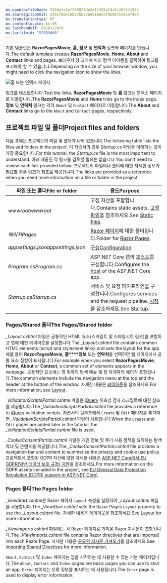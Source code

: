 ```yaml
---
ms.openlocfilehash: 528dafa1ef39982fde2e11428a74c5c26f341554
ms.sourcegitcommit: 24b1f6decbb17bb22a45166e5fdb0845c65af498
ms.translationtype: MT
ms.contentlocale: ko-KR
ms.lasthandoff: 03/01/2019
ms.locfileid: "57033660"
---
```

<span data-ttu-id="03035-101">기본 템플릿은 **RazorPagesMovie**, **홈**, **정보** 및 **연락처** 링크와 페이지를 만듭니다.</span><span class="sxs-lookup"><span data-stu-id="03035-101">The default template creates **RazorPagesMovie**, **Home**, **About** and **Contact** links and pages.</span></span> <span data-ttu-id="03035-102">브라우저 창 크기에 따라 탐색 아이콘을 클릭하여 링크를 표시해야 할 수 있습니다.</span><span class="sxs-lookup"><span data-stu-id="03035-102">Depending on the size of your browser window, you might need to click the navigation icon to show the links.</span></span>

![홈 또는 인덱스 페이지](~/tutorials/razor-pages/razor-pages-start/_static/home2.png)

<span data-ttu-id="03035-104">링크를 테스트합니다.</span><span class="sxs-lookup"><span data-stu-id="03035-104">Test the links.</span></span> <span data-ttu-id="03035-105">**RazorPagesMovie** 및 **홈** 링크는 인덱스 페이지로 이동합니다.</span><span class="sxs-lookup"><span data-stu-id="03035-105">The **RazorPagesMovie** and **Home** links go to the Index page.</span></span> <span data-ttu-id="03035-106">**정보** 및 **연락처** 링크는 각각 `About` 및 `Contact` 페이지로 이동합니다.</span><span class="sxs-lookup"><span data-stu-id="03035-106">The **About** and **Contact** links go to the `About` and `Contact` pages, respectively.</span></span>

## <a name="project-files-and-folders"></a><span data-ttu-id="03035-107">프로젝트 파일 및 폴더</span><span class="sxs-lookup"><span data-stu-id="03035-107">Project files and folders</span></span>

<span data-ttu-id="03035-108">다음 표에는 프로젝트의 파일 및 폴더가 나와 있습니다.</span><span class="sxs-lookup"><span data-stu-id="03035-108">The following table lists the files and folders in the project.</span></span> <span data-ttu-id="03035-109">이 자습서의 경우 *Startup.cs* 파일을 이해하는 것이 가장 중요합니다.</span><span class="sxs-lookup"><span data-stu-id="03035-109">For this tutorial, the *Startup.cs* file is the most important to understand.</span></span> <span data-ttu-id="03035-110">아래 제공된 각 링크를 검토할 필요는 없습니다.</span><span class="sxs-lookup"><span data-stu-id="03035-110">You don't need to review each link provided below.</span></span> <span data-ttu-id="03035-111">프로젝트의 파일이나 폴더에 대한 자세한 정보가 필요할 경우 링크가 참조로 제공됩니다.</span><span class="sxs-lookup"><span data-stu-id="03035-111">The links are provided as a reference when you need more information on a file or folder in the project.</span></span>

| <span data-ttu-id="03035-112">파일 또는 폴더</span><span class="sxs-lookup"><span data-stu-id="03035-112">File or folder</span></span> | <span data-ttu-id="03035-113">용도</span><span class="sxs-lookup"><span data-stu-id="03035-113">Purpose</span></span> |
| -------------- | ------- |
| <span data-ttu-id="03035-114">*wwwroot*</span><span class="sxs-lookup"><span data-stu-id="03035-114">*wwwroot*</span></span> | <span data-ttu-id="03035-115">고정 자산을 포함합니다.</span><span class="sxs-lookup"><span data-stu-id="03035-115">Contains static assets.</span></span> <span data-ttu-id="03035-116">[고정 파일](xref:fundamentals/static-files)을 참조하세요.</span><span class="sxs-lookup"><span data-stu-id="03035-116">See [Static files](xref:fundamentals/static-files).</span></span> |
| <span data-ttu-id="03035-117">*페이지*</span><span class="sxs-lookup"><span data-stu-id="03035-117">*Pages*</span></span> | <span data-ttu-id="03035-118">[Razor 페이지](xref:razor-pages/index)에 대한 폴더입니다.</span><span class="sxs-lookup"><span data-stu-id="03035-118">Folder for [Razor Pages](xref:razor-pages/index).</span></span> |
| <span data-ttu-id="03035-119">*appsettings.json*</span><span class="sxs-lookup"><span data-stu-id="03035-119">*appsettings.json*</span></span> | [<span data-ttu-id="03035-120">구성</span><span class="sxs-lookup"><span data-stu-id="03035-120">Configuration</span></span>](xref:fundamentals/configuration/index) |
| <span data-ttu-id="03035-121">*Program.cs*</span><span class="sxs-lookup"><span data-stu-id="03035-121">*Program.cs*</span></span> | <span data-ttu-id="03035-122">ASP.NET Core 앱의 [호스트](xref:fundamentals/index#host)를 구성합니다.</span><span class="sxs-lookup"><span data-stu-id="03035-122">Configures the [host](xref:fundamentals/index#host) of the ASP.NET Core app.</span></span> |
| <span data-ttu-id="03035-123">*Startup.cs*</span><span class="sxs-lookup"><span data-stu-id="03035-123">*Startup.cs*</span></span> | <span data-ttu-id="03035-124">서비스 및 요청 파이프라인을 구성합니다.</span><span class="sxs-lookup"><span data-stu-id="03035-124">Configures services and the request pipeline.</span></span> <span data-ttu-id="03035-125">[시작](xref:fundamentals/startup)을 참조하세요.</span><span class="sxs-lookup"><span data-stu-id="03035-125">See [Startup](xref:fundamentals/startup).</span></span> |

### <a name="the-pagesshared-folder"></a><span data-ttu-id="03035-126">Pages/Shared 폴더</span><span class="sxs-lookup"><span data-stu-id="03035-126">The Pages/Shared folder</span></span>

<span data-ttu-id="03035-127">*_Layout.cshtml* 파일은 공통적인 HTML 요소(스크립트 및 스타일시트 링크)를 포함하고 앱에 대한 레이아웃을 설정합니다.</span><span class="sxs-lookup"><span data-stu-id="03035-127">The *_Layout.cshtml* file contains common HTML elements (script and stylesheet links) and sets the layout for the app.</span></span> <span data-ttu-id="03035-128">예를 들어 **RazorPagesMovie**, **홈\*\*\*\*정보** 또는 **연락처**를 선택하면 웹 페이지에서 공통 요소 집합이 표시됩니다.</span><span class="sxs-lookup"><span data-stu-id="03035-128">For example when you select **RazorPagesMovie**, **Home**, **About** or **Contact**, a common set of elements appears in the webpage.</span></span> <span data-ttu-id="03035-129">공통적인 요소에는 창 위쪽의 탐색 메뉴 및 창 아래쪽의 헤더가 포함됩니다.</span><span class="sxs-lookup"><span data-stu-id="03035-129">The common elements include the navigation menu at the top and the header at the bottom of the window.</span></span> <span data-ttu-id="03035-130">자세한 내용은 [레이아웃](xref:mvc/views/layout)을 참조하세요.</span><span class="sxs-lookup"><span data-stu-id="03035-130">For more information, see [Layout](xref:mvc/views/layout).</span></span>

<span data-ttu-id="03035-131">*_ValidationScriptsPartial.cshtml* 파일은 [jQuery](https://jquery.com/) 유효성 검사 스크립트에 대한 참조를 제공합니다.</span><span class="sxs-lookup"><span data-stu-id="03035-131">The *_ValidationScriptsPartial.cshtml* file provides a reference to [jQuery](https://jquery.com/) validation scripts.</span></span> <span data-ttu-id="03035-132">자습서의 뒷부분에서 `Create` 및 `Edit` 페이지를 추가하면 *_ValidationScriptsPartial.cshtml* 파일이 사용됩니다.</span><span class="sxs-lookup"><span data-stu-id="03035-132">When the `Create` and `Edit` pages are added later in the tutorial, the *_ValidationScriptsPartial.cshtml* file is used.</span></span>

<span data-ttu-id="03035-133">*_CookieConsentPartial.cshtml* 파일은 개인 정보 및 쿠키 사용 정책을 요약하는 탐색 막대 및 콘텐츠를 제공합니다.</span><span class="sxs-lookup"><span data-stu-id="03035-133">The *_CookieConsentPartial.cshtml* file provides a navigation bar and content to summarize the privacy and cookie use policy.</span></span> <span data-ttu-id="03035-134">프로젝트에 포함된 GDPR 자산에 대한 자세한 내용은 [ASP.NET Core에서 EU GDPR(일반 데이터 보호 규정) 지원](xref:security/gdpr)을 참조하세요.</span><span class="sxs-lookup"><span data-stu-id="03035-134">For more information on the GDPR assets included in the project, see [EU General Data Protection Regulation (GDPR) support in ASP.NET Core)](xref:security/gdpr).</span></span>

### <a name="the-pages-folder"></a><span data-ttu-id="03035-135">Pages 폴더</span><span class="sxs-lookup"><span data-stu-id="03035-135">The Pages folder</span></span>

<span data-ttu-id="03035-136">*_ViewStart.cshtml*은 Razor 페이지 `Layout` 속성을 설정하여 *_Layout.cshtml* 파일을 사용합니다.</span><span class="sxs-lookup"><span data-stu-id="03035-136">The *_ViewStart.cshtml* sets the Razor Pages `Layout` property to use the *_Layout.cshtml* file.</span></span> <span data-ttu-id="03035-137">자세한 내용은 [레이아웃](xref:mvc/views/layout)을 참조하세요.</span><span class="sxs-lookup"><span data-stu-id="03035-137">See [Layout](xref:mvc/views/layout) for more information.</span></span>

<span data-ttu-id="03035-138">*_ViewImports.cshtml* 파일에는 각 Razor 페이지로 가져온 Razor 지시문이 포함됩니다.</span><span class="sxs-lookup"><span data-stu-id="03035-138">The *_ViewImports.cshtml* file contains Razor directives that are imported into each Razor Page.</span></span> <span data-ttu-id="03035-139">자세한 내용은 [공유된 지시문 가져오기](xref:mvc/views/layout#importing-shared-directives)를 참조하세요.</span><span class="sxs-lookup"><span data-stu-id="03035-139">See [Importing Shared Directives](xref:mvc/views/layout#importing-shared-directives) for more information.</span></span>

<span data-ttu-id="03035-140">`About`, `Contact` 및 `Index` 페이지는 앱을 시작하는 데 사용할 수 있는 기본 페이지입니다.</span><span class="sxs-lookup"><span data-stu-id="03035-140">The `About`, `Contact` and `Index` pages are basic pages you can use to start an app.</span></span> <span data-ttu-id="03035-141">`Error` 페이지는 오류 정보를 표시하는 데 사용됩니다.</span><span class="sxs-lookup"><span data-stu-id="03035-141">The `Error` page is used to display error information.</span></span>
